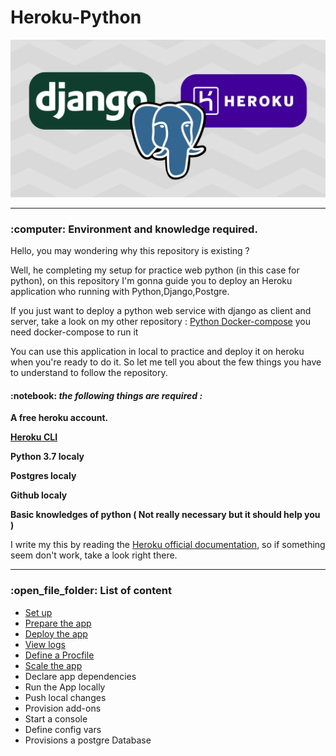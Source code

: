 # Heroku-Python


<img src="banner.png">

<hr>

<h3>  :computer: Environment and knowledge required. </h3>

<p>Hello, you may wondering why this repository is existing ?</p>

<p>Well, he completing my setup for practice web python (in this case for python), on this repository I'm gonna guide you to deploy an Heroku application who running with Python,Django,Postgre.</p>

<p>If you just want to deploy a python web service with django as client and server, take a look on my other repository : <a href="https://github.com/R3tr093/Python-DockerCompose">Python Docker-compose</a> you need docker-compose to run it</p>

<p>You can use this application in local to practice and deploy it on heroku when you're ready to do it. So let me tell you about the few things you have to understand to follow the repository.</p>

<h4> :notebook: <i>the following things are required : </i> </h4>

<p><b>A free heroku account.</b></p>
<p><b><a href="https://devcenter.heroku.com/articles/heroku-cli" target="_blank">Heroku CLI</a></b></p>
<p><b>Python 3.7 localy</b></p>
<p><b>Postgres localy</b></p>
<p><b>Github localy</b></p>
<p><b>Basic knowledges of python  ( Not really necessary but it should help you ) </b></p>

<p>I write my this by reading the <a href="https://devcenter.heroku.com/articles/getting-started-with-python" target="_blank">Heroku official documentation</a>, so if something seem don't work, take a look right there.</p>

<hr>

<h3> :open_file_folder: List of content </h3>

<ul>

<li><a href="">Set up</a></li>
<li><a href="">Prepare the app</a></li>
<li><a href="">Deploy the app</a></li>
<li><a href="">View logs</a></li>
<li><a href="">Define a Procfile</a></li>
<li><a href="">Scale the app</a></li>
<li><a href=""></a>Declare app dependencies</li>
<li><a href=""></a>Run the App locally</li>
<li><a href=""></a>Push local changes</li>
<li><a href=""></a>Provision add-ons</li>
<li><a href=""></a>Start a console</li>
<li><a href=""></a>Define config vars</li>
<li><a href=""></a>Provisions a postgre Database</li>





</ul>




